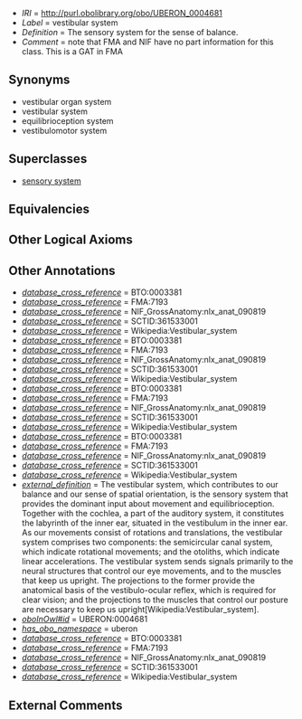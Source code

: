  * *IRI* = http://purl.obolibrary.org/obo/UBERON_0004681
 * *Label* = vestibular system
 * *Definition* = The sensory system for the sense of balance.
 * *Comment* = note that FMA and NIF have no part information for this class. This is a GAT in FMA

## Synonyms

 * vestibular organ system
 * vestibular system
 * equilibrioception system
 * vestibulomotor system

## Superclasses

 * [sensory system](../../UBERON/32/UBERON_0001032.md)

## Equivalencies


## Other Logical Axioms


## Other Annotations

 * *[database_cross_reference](../../ef/oboInOwl#hasDbXref.md)* = BTO:0003381
 * *[database_cross_reference](../../ef/oboInOwl#hasDbXref.md)* = FMA:7193
 * *[database_cross_reference](../../ef/oboInOwl#hasDbXref.md)* = NIF_GrossAnatomy:nlx_anat_090819
 * *[database_cross_reference](../../ef/oboInOwl#hasDbXref.md)* = SCTID:361533001
 * *[database_cross_reference](../../ef/oboInOwl#hasDbXref.md)* = Wikipedia:Vestibular_system
 * *[database_cross_reference](../../ef/oboInOwl#hasDbXref.md)* = BTO:0003381
 * *[database_cross_reference](../../ef/oboInOwl#hasDbXref.md)* = FMA:7193
 * *[database_cross_reference](../../ef/oboInOwl#hasDbXref.md)* = NIF_GrossAnatomy:nlx_anat_090819
 * *[database_cross_reference](../../ef/oboInOwl#hasDbXref.md)* = SCTID:361533001
 * *[database_cross_reference](../../ef/oboInOwl#hasDbXref.md)* = Wikipedia:Vestibular_system
 * *[database_cross_reference](../../ef/oboInOwl#hasDbXref.md)* = BTO:0003381
 * *[database_cross_reference](../../ef/oboInOwl#hasDbXref.md)* = FMA:7193
 * *[database_cross_reference](../../ef/oboInOwl#hasDbXref.md)* = NIF_GrossAnatomy:nlx_anat_090819
 * *[database_cross_reference](../../ef/oboInOwl#hasDbXref.md)* = SCTID:361533001
 * *[database_cross_reference](../../ef/oboInOwl#hasDbXref.md)* = Wikipedia:Vestibular_system
 * *[database_cross_reference](../../ef/oboInOwl#hasDbXref.md)* = BTO:0003381
 * *[database_cross_reference](../../ef/oboInOwl#hasDbXref.md)* = FMA:7193
 * *[database_cross_reference](../../ef/oboInOwl#hasDbXref.md)* = NIF_GrossAnatomy:nlx_anat_090819
 * *[database_cross_reference](../../ef/oboInOwl#hasDbXref.md)* = SCTID:361533001
 * *[database_cross_reference](../../ef/oboInOwl#hasDbXref.md)* = Wikipedia:Vestibular_system
 * *[external_definition](../../UBPROP/01/UBPROP_0000001.md)* = The vestibular system, which contributes to our balance and our sense of spatial orientation, is the sensory system that provides the dominant input about movement and equilibrioception. Together with the cochlea, a part of the auditory system, it constitutes the labyrinth of the inner ear, situated in the vestibulum in the inner ear. As our movements consist of rotations and translations, the vestibular system comprises two components: the semicircular canal system, which indicate rotational movements; and the otoliths, which indicate linear accelerations. The vestibular system sends signals primarily to the neural structures that control our eye movements, and to the muscles that keep us upright. The projections to the former provide the anatomical basis of the vestibulo-ocular reflex, which is required for clear vision; and the projections to the muscles that control our posture are necessary to keep us upright[Wikipedia:Vestibular_system].
 * *[oboInOwl#id](../../id/oboInOwl#id.md)* = UBERON:0004681
 * *[has_obo_namespace](../../ce/oboInOwl#hasOBONamespace.md)* = uberon
 * *[database_cross_reference](../../ef/oboInOwl#hasDbXref.md)* = BTO:0003381
 * *[database_cross_reference](../../ef/oboInOwl#hasDbXref.md)* = FMA:7193
 * *[database_cross_reference](../../ef/oboInOwl#hasDbXref.md)* = NIF_GrossAnatomy:nlx_anat_090819
 * *[database_cross_reference](../../ef/oboInOwl#hasDbXref.md)* = SCTID:361533001
 * *[database_cross_reference](../../ef/oboInOwl#hasDbXref.md)* = Wikipedia:Vestibular_system

## External Comments

